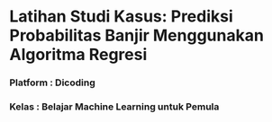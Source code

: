# Latihan Studi Kasus: Prediksi Probabilitas Banjir Menggunakan Algoritma Regresi

### Platform : Dicoding

### Kelas : Belajar Machine Learning untuk Pemula
